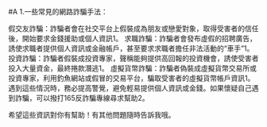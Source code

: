 #A 1.一些常見的網路詐騙手法：

假交友詐騙：詐騙者會在社交平台上假裝成為朋友或戀愛對象，取得受害者的信任後，開始要求金錢援助或個人資訊1。
求職詐騙：詐騙者會發布虛假的招聘廣告，誘使求職者提供個人資訊或金融帳戶，甚至要求求職者擔任非法活動的“車手”1。
投資詐騙：詐騙者假裝成投資專家，聲稱能夠提供高回報的投資機會，誘使受害者投入大量資金，最終捲款潛逃1。
虛擬貨幣詐騙：詐騙者偽裝成虛擬貨幣交易所或投資專家，利用釣魚網站或假冒的交易平台，騙取受害者的虛擬貨幣帳戶資訊1。
遇到這些情況時，務必提高警覺，避免輕易提供個人資訊或金錢。如果懷疑自己遇到詐騙，可以撥打165反詐騙專線尋求幫助2。

希望這些資訊對你有幫助！有其他問題隨時告訴我哦。
